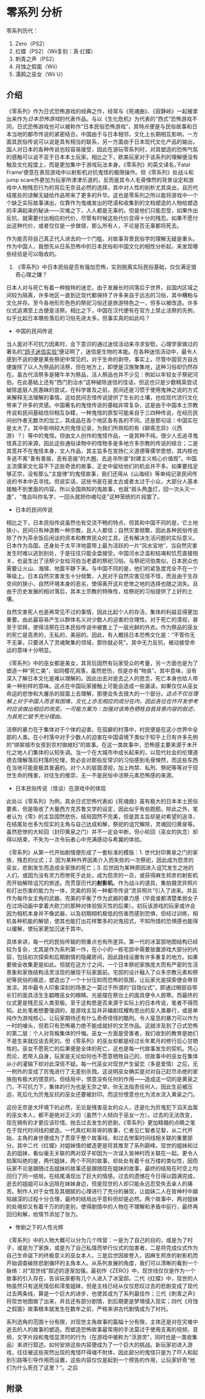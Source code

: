 # 零系列 分析



零系列历代：

1. Zero（PS2）
2. 红蝶（PS2）（Wii复刻：真·红蝶）
3. 刺青之声（PS2）
4. 月蚀之假面（Wii）
5. 濡鸦之巫女（Wii U）



## 介绍

《零系列》作为日式恐怖游戏的经典之作，经常与《死魂曲》、《寂静岭》一起被拿出来作为*日本恐怖游戏*的代表作品。与以《生化危机》为代表的“西式”恐怖游戏不同，日式恐怖游戏也可以被称作“日本民俗恐怖游戏”，其特点便是与民俗故事和日本当地的都市传说的紧密结合。中国由于与日本相邻，文化上长期相互影响，一方面其民俗传说可以说是具有相当的联系，另一方面由于日本现代文化产品的输出，国人对日本的各种传说也较容易接受，因此在游玩零系列时，对其塑造的恐怖气氛的感触可以说不亚于日本本土玩家。相比之下，欧美玩家对于该系列的理解便没有触及文化程度上，而是更加集中于游戏玩法本身。《零系列》的英文译名，’Fatal Frame’便意在表现游戏中以射影机对抗鬼怪的极限操作。但《零系列》处战斗和jump scare外更加为玩家所津津乐道的，反而是其令人毛骨悚然的背景设定和游戏中人物残忍行为的背后无奈且必然的选择，其中对人性的剖析尤其突出，且历代结尾处的谅解无疑给作品带来了更多的升华。这也是零系列之所以能将游戏中一个个缺乏实际故事演出，仅靠作为鬼魂发出的呓语和收集到的文档塑造的人物给塑造的丰满起来的秘诀——灾难之下，人人都是无辜的。但是他们只能忍受，如果作出反抗，就需要付出相应的代价，尽管有时候这些代价显得十分的残忍。如果不愿付出这种代价，或者仅仅是一步做错，那么所有人，不论是否无辜都将死去。

作为能否将自己真正代入进去的一个门槛，对故事背景民俗学的理解无疑是重头。作为中国人，我想先从日系恐怖中的日本民俗和中国文化的相性分析起，来发现哪些经验是可以吸收的。

1. 《零系列》中日本民俗是否有强加恐怖，实则脱离实际民俗基础，仅仅满足猎奇心理之嫌？

日本人对与死亡有着一种独特的迷恋，由于发展长时间落后于世界，且国内区域之间较为隔离，许多地区一直到近现代都保持了许多来自于远古的习俗，其中糟粕与文化并存。至今各地形形色色的祭祀习俗还是旅游特色之一，但多以被改造。许多仪式追溯至上古便是活祭。相比之下，中国在汉代便有在官方上禁止活祭的先例，似乎比起日本哪些落后的习俗先进太多。但事实真的如此吗？

- 中国的民间传说

当人面对不可抗力因素时，会下意识的通过迷信活动来寻求安慰。心理学家做过的著名的[“鸽子迷信实验”][1]便证明了，迷信是生物的本能。在各种迷信活动中，最令人感到不适的便是某些祭祀中常见的，对于生命的剥夺。事实上，尽管中国官方自古便废除了以人为祭品的活祭，但在地方上，即使是汉族聚集地，这种习俗却仍然存在。虽古代活祭多是猪牛羊为祭品，活人祭品也并不少见：例如以年轻女子祭祀河伯。在此基础上还有“西门豹治水”这种破除迷信的佳话，但这也只是少数精英尝试破除底层人民愚昧的尝试，在科学普及之前，民间还是习惯于使用鬼神之说的方式来解释无法理解的事情。这给民间志怪传说提供了生长的土壤，也给现代流行文化带来了许多的灵感。中国著名的鬼怪传说的基础非常复杂，这是由于中国本土宗教传说和民间基础信仰相互杂糅，一种鬼怪的原型可能来自于三四种传说，在经历民间创作者无数次的加工，其成品在各个地区各有各的不同。还是那句话：中国实在是太大了。其中影响较大的鬼怪记录，为我们所熟知的有《聊斋志异》（《西游》？）等中的鬼怪。但由文人创作的鬼怪作品，一是其种不纯，很少人去追寻鬼怪真正的来源，因此这些通俗读物中的怪物多是多地方多宗教的传说的结合；二是其意并不在鬼怪本身，文人作品，其主旨多在宣扬仁义道德等儒学思想，其内核也多逃不离“善有善报，恶有恶报”的大圈，去追寻所谓“封建主义核心价值观”。中国主流儒家文化容不下这些奇诡的故事，正史中留给他们的机会并不多。如果要找足够正宗，没有那么“主旋律”的鬼怪故事，我们还得从《山海经》等单纯记录民间传说的书本中去寻找。但说实话，这些书是在是太古或者太过于小众，大部分人基本接触不到里面的内容。所以全国熟知的鬼故事，也就“肩头两盏灯，回一次头灭一盏”，“鬼会叫你名字，一回头就把你魂勾走”这种笼统的片段罢了。

- 日本的民间传说

相比之下，日本民俗传说虽然也有交流不畅的特点，但其和中国不同的是，它土地狭小，民间只有神道教一种宗教，且人人都信；自然灾害频繁，因此各种民俗传说除了作为茶余饭后闲谈的资本和教育民众的工具，还有解决生活问题的实际意义。日本作为岛国，还身处于太平洋地震带上最为活跃的一片“风水宝地”，当自然灾害发生时难以逃到别处，于是往往只能全盘接受。中国河水泛滥和枯竭和饥荒直接相关，也诞生出了活祭少女给河伯当老婆的祭祀习俗。与祭祀河伯类似，日本民众也需要让火山、海啸、地震平静下来。与中国不同的是，他们的紧急度完全不在一个等级上。日本自然灾害发生十分频繁，人民对于自然灾害见怪不怪，而且由于生存空间的狭小，自然环境本身的恶劣，使得离开这片悲惨之地的选择也随之消失。且由于历史发展的相对落后，其本土宗教的特殊性，给祭祀的习俗提供了上好的土壤。

自然灾害死人也是再常见不过的事情，因此比起个人的存活，集体的利益显得更加重要。由此最容易产生以群体名义对少数人的迫害的合理性。对于死亡的漠视，甚至于崇拜，使得活祭在日本民俗传说中被套上了一层光鲜的外衣。作为祭品的巫女的死亡是高贵的，无私的，美丽的。因此，有人概括日本恐怖文化是：“不管你无不无辜，只要进入了灵魂聚集的领域，那你就必死”。其中无力反抗，被动接受命运的意味十分明显。

《零系列》中的巫女都是美女，其背后固然有玩家受众的考量，另一方面也是为了塑造一种“死亡美”，如同樱花凋落，虽然悲伤，但是亦有“物哀”。其中意味，没有深入了解日本文化是难以理解的。因此出去对逝去之人的思念，死亡本身也给人带来一种别样的意味。这点在中国玩家接触上可能会造成一些漏读。如果仅仅从巫女命运的悲惨和大屠杀的层面上去理解，那便会失去很大的一个部分。*这点不仅在理解上对于中国人而言有困难，文化上亦无相应的成分在内，因此各位在作开发参考时应该做出相应的改变。一可能方案为：加强对该角色牺牲自我背景内容的叙述，为其死亡赋予充分理由。*

活祭的暴力在于集体对于个体的迫害。在孤僻的村落中，村民便是在这小世界中全部的人类。在小村落中对于少数人的迫害在中国语境下类似于知乎上已有许多先例的“绑架城市女孩到农村做媳妇”的故事。在这一类故事中，恐怖感主要来源于未开化之地人们集体的认知失调。当一个在大城市中成长起来的，以现代社会的伦理道德去理解落后村落的伦理，势必会对那些反常识的习俗感到毛骨悚然，而这些东西在当地可能是极其普遍的。对个人的层面漠视，加上拘禁、私刑、祭祀等等对于现世生命的残害，对往生的推崇，无一不是民俗中活祭元素恐怖感的来源。

- 日本民俗传说（怪谈）在游戏中的体现

此处以《零系列》为例，其余日式恐怖代表如《死魂曲》虽有极大的日本本土民俗要素，但是吸收了大量西方克苏鲁文学的设定，因此似乎有些跑题。除此之外，笔者认为《零》的主旨固然悲伤，结局固然不完美，但是其主旨却是对希望的追寻，在结尾处也多为现实的主角与自己达成和解，祭祀的诅咒解除，灵魂回归黄泉等。虽然悲惨的大轮回（封印黄泉之门）并不一定会中断，但小轮回（巫女的执念）却得以结束，不失为一次令玩者心中充满感动与希冀的体验。

《零系列》从第一代开始剧情便形成了一套标准的模版：1. 世代封印黄泉之门的家族，残忍的仪式；2. 因为某种外界因素介入而失败的一次祭祀，因此成为怨灵的巫女，悲剧发生而造成全家族的死亡；3. 后世因为某种原因进入诅咒发生之地的人们，或因为没有灵力而惨死于此处，成为怨灵的一员，或获得麻生邦彦的射影机而开始解除诅咒的旅途。而贯穿历代的**射影机**，作为战斗的道具，集拍摄灵异照片和打出伤害的能力为一体，完美的将另一种都市传说“灵异照片”引入了进来。并且作为每作女主角的武器，完美的平衡了作为武器的暴力感（毕竟谁都清楚柔弱女子在过场动画中拿着大砍刀的那种对体验毁灭性的后果）。初玩该游戏的玩家或许会因为相机本身并不像武器，以及初期相机极低的伤害而感到恐惧，但经过训练，相机各种机能的解锁，使其也能打出花样繁多的对鬼招式，不知所措的恐惧感也能得以缓解，使玩家更加沉迷于其中。

具体来讲，每一代的民俗传输的侧重点也有所差异。第一代的冰室邸地图结构已经较为复杂，尤其是作为系列第一作，在小小的一栋宅邸中需要放置游戏大部分的内容，包括初次探索和后期剧情的隐藏房间，因此路线设置有许多重复的地方。如果要做全收集更是如此。但就在这方寸之间，一个日本祭祀家族庞大而有严密的生活景象和家族结构活灵活现的展现于玩家面前。宅邸的设计融入了众多宗教元素和祭祀等民俗的痕迹，塑造出了一个十分压抑而恐怖的氛围，让玩家光是探索便会脊背发凉。其中最令人印象深刻的场景之一莫过于所谓的“目隐仪式”，即通过眼部自带长钉的面具活生生戳瞎巫女的眼睛。光是摆在祭台上的面具便令人胆寒。而最终的仪式更是残忍反人类至极。至于这构思是否来源于实际上的日本传说，笔者不得而知。此处笔者想要强调的，是游戏主旨并非编剧炫耀构思出的反人类暴行，或是单纯作为游戏核心，让玩家期待还有什么奇奇怪怪的酷刑。令人窒息的暴力可以作为一时的噱头，但若只有恐怖暴力绝不能成就好的文艺作品。这就涉及到了日式恐怖的第二层：个人对背叛集体的忏悔。巫女一方面是受害者，我们收到的教育是她们不是生来就应该去死的。但《零系列》的巫女却都是经过长年累月的修行后心甘牺牲的。巫女不愿死亡的后果便是全体的死亡，这也是每一代故事发生的契机。凭心而论，若带入自身，玩家是无论如何也不愿意牺牲自己的，但故事中的巫女在集体从小的灌输下却对此深信不疑。每一代巫女对现世产生留恋（多是爱情）之后，无一例外的变成了厉鬼进行了无差别杀戮。这说明巫女确实是对对自己赶尽杀绝的家族抱有极大的恨意的。但结局中，恨意没有任何的作用——造成这一切的是黄泉之门，不可抗力下，集体的行为也是无奈之举。你无法指责任何人，因此生前被压迫，死后化为厉鬼反抗的巫女还要被封印。而这份恨意也化为流水流入黄泉之门。

这份无奈是大环境下的必然，无论是残害巫女的众人，还是化为厉鬼犯下滔天血案的巫女本人，都不是绝对正义的（虽然个人倾向于巫女一方）。过去的无法改变，现在拥有的才更应该珍惜。抛去过去发生的悲剧，《零系列》更加精髓的点睛之笔在于现代时间线的塑造。一代真红和哥哥的故事，仁者见仁智者见智，从二代开始，主角的身世便成为了贯穿于整个故事线，和过去惨案时间线相关联的重要部分。其中二代《红蝶》对姐妹情的塑造更是将其推至了系列巅峰。现世的姐妹和过去的姐妹，看似毫无关联的两对双子却因为一次误入皆神村而关联在一起。更令人拍案叫绝的是，两代姐妹，两个不同的故事，却处处有着千丝万缕的类似性，因而玩家不论是跟随过去姐妹的故事还是跟随现在姐妹的故事，最终的结局在时空上均回归了同一结局，在结尾涌现出了巨大的情感。过去的遗憾在今日得以圆满完成，逝去的姐姐可以永远陪在妹妹身边，但是现世的人却只能永远忍受失去亲人的痛苦。制作人对于女性及其细腻的心理进行了充分的展现，让姐妹二人在皆神村中越陷越深的过程十分合理，最终的结局出乎意料但却是必然。两个故事中，两对姐妹的处境却又有着千万的的差别，使得剧情中的人物在不理解和矛盾中前行，最终再回归和解，给情节添加了张力。

- 惨剧之下的人性光辉

《零系列》中的人物大概可以分为几个阵营：一是为了自己的目的，或是为了村子，或是为了家族，或是为了自己私情而举行仪式的加害者，二是将完成仪式作为自己生命诞下的终极意义的巫女本人，三是后世因故卷入，因麻生邦彦的射影机而开始调查破除悲剧循环的主角本人。从系列发展的角度，我们可以清晰的看到一个脉络：对“现世线”叙述的逐渐加强。最初作《ZERO》中，现世线仅仅是作为一个故事的引入存在，告诉玩家都有几个人进入了冰室邸。二代《红蝶》中，现世的人物虽然只有送死情侣和澪茧姐妹，但是主线已经从仅仅悲叹过去的悲剧变成了现代过去两条线，算是一个巨大的进步，也使其成为了系列最佳作；三代《刺青之声》将现世地图做了出来，并且还有部分剧情，到后期更是梦境侵入现实；四代《月蚀之假面》故事根本就发生在数年之前，严格来讲古代剧情成为了衬托。



系列选角的范围十分有限，对现世主角故事的篇幅十分有限，主体还是对在灾难中逝去的人的故事的塑造。而塑造恐怖故事最常用的手法莫过于使用支离的视频，音频，文字片段和鬼怪显灵时的行为（在游戏中被称为“浮游灵”，同时也是一类收集品）来进行叙述。如何安排这些内容便成为了一个巨大的挑战。新玩家初进入游戏，往往被这些突然出现的鬼怪吓得魂不附体，因此部分的鬼怪只是为了吓人和起到引路等引导作用而设置，这些内容仅仅是起到一个预告的作用，让玩家好奇“他们为什么死在了这里？”。之后



## 附录

[1]: http://www.360doc.com/content/17/0915/15/191726_687408989.shtml